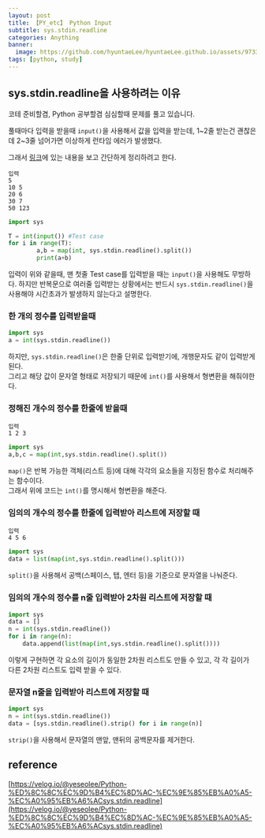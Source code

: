 ```yaml
---
layout: post
title: 【PY_etc】 Python Input
subtitle: sys.stdin.readline
categories: Anything
banner:
  image: https://github.com/hyuntaeLee/hyuntaeLee.github.io/assets/97331148/8a91cce1-f6ff-4080-a59b-625b14f1737f
tags: [python, study]
---
```


## sys.stdin.readline을 사용하려는 이유

코테 준비할겸, Python 공부할겸 심심할때 문제를 풀고 있습니다.  

풀때마다 입력을 받을때 `input()`을 사용해서 값을 입력을 받는데, 1~2줄 받는건 괜찮은데 2~3줄 넘어가면 이상하게 런타임 에러가 발생했다.

그래서 [링크](https://www.youtube.com/watch?v=QqB3OHMpeaY&list=PLzw48D--UxsHsOQ1PTEoXPJSYfe3StjOG&index=3)에 있는 내용을 보고 간단하게 정리하려고 한다.

```
입력
5
10 5
20 6
30 7
50 123
```

```python
import sys

T = int(input()) #Test case
for i in range(T):
        a,b = map(int, sys.stdin.readline().split())
        print(a+b)
```

입력이 위와 같을때, 맨 첫줄 Test case를 입력받을 때는 `input()`을 사용해도 무방하다.
하지만 반복문으로 여러줄 입력받는 상황에서는 반드시 `sys.stdin.readline()`을 사용해야 시간초과가 발생하지 않는다고 설명한다.

### 한 개의 정수를 입력받을때

```python
import sys
a = int(sys.stdin.readline())
```

하지만, `sys.stdin.readline()`은 한줄 단위로 입력받기에, 개행문자도 같이 입력받게 된다.  
그리고 해당 값이 문자열 형태로 저장되기 때문에 `int()`를 사용해서 형변환을 해줘야한다.

### 정해진 개수의 정수를 한줄에 받을때

```
입력
1 2 3
```

```python
import sys
a,b,c = map(int,sys.stdin.readline().split())
```

`map()`은 반복 가능한 객체(리스트 등)에 대해 각각의 요소들을 지정된 함수로 처리해주는 함수이다.  
그래서 위에 코드는 `int()`를 명시해서 형변환을 해준다.

### 임의의 개수의 정수를 한줄에 입력받아 리스트에 저장할 때

```
입력
4 5 6
```

```python
import sys
data = list(map(int,sys.stdin.readline().split()))
```

`split()`을 사용해서 공백(스페이스, 탭, 엔터 등)을 기준으로 문자열을 나눠준다.

### 임의의 개수의 정수를 n줄 입력받아 2차원 리스트에 저장할 때

```python
import sys
data = []
n = int(sys.stdin.readline())
for i in range(n):
    data.append(list(map(int,sys.stdin.readline().split())))
```

이렇게 구현하면 각 요소의 길이가 동일한 2차원 리스트도 만들 수 있고, 각 각 길이가 다른 2차원 리스트도 입력 받을 수 있다.

### 문자열 n줄을 입력받아 리스트에 저장할 때

```python
import sys
n = int(sys.stdin.readline())
data = [sys.stdin.readline().strip() for i in range(n)]
```

`strip()`을 사용해서 문자열의 맨앞, 맨뒤의 공백문자를 제거한다.

## reference

[https://velog.io/@yeseolee/Python-%ED%8C%8C%EC%9D%B4%EC%8D%AC-%EC%9E%85%EB%A0%A5-%EC%A0%95%EB%A6%ACsys.stdin.readline](https://velog.io/@yeseolee/Python-%ED%8C%8C%EC%9D%B4%EC%8D%AC-%EC%9E%85%EB%A0%A5-%EC%A0%95%EB%A6%ACsys.stdin.readline)